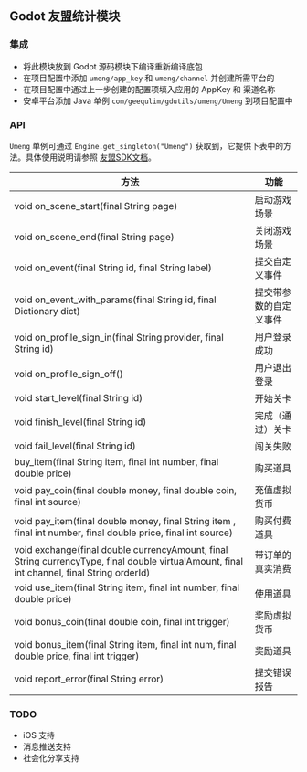 ## Godot 友盟统计模块

### 集成
- 将此模块放到 Godot 源码模块下编译重新编译底包
- 在项目配置中添加 `umeng/app_key` 和 `umeng/channel` 并创建所需平台的
- 在项目配置中通过上一步创建的配置项填入应用的 AppKey 和 渠道名称
- 安卓平台添加 Java 单例 `com/geequlim/gdutils/umeng/Umeng` 到项目配置中

### API

`Umeng` 单例可通过 `Engine.get_singleton("Umeng")` 获取到，它提供下表中的方法。具体使用说明请参照 [友盟SDK文档](https://developer.umeng.com/docs)。

| 方法                                                         | 功能                   |
| ------------------------------------------------------------ | ---------------------- |
| void on_scene_start(final String page)                       | 启动游戏场景           |
| void on_scene_end(final String page)                         | 关闭游戏场景           |
| void on_event(final String id, final String label)           | 提交自定义事件         |
| void on_event_with_params(final String id, final Dictionary dict) | 提交带参数的自定义事件 |
| void on_profile_sign_in(final String provider, final String id) | 用户登录成功           |
|void on_profile_sign_off()|用户退出登录|
|void start_level(final String id)|开始关卡|
|void finish_level(final String id)|完成（通过）关卡|
|void fail_level(final String id)|闯关失败|
|buy_item(final String item, final int number, final double price)|购买道具|
|void pay_coin(final double money, final double coin, final int source)|充值虚拟货币|
|void pay_item(final double money, final String item , final int number, final double price, final int source)|购买付费道具|
|void exchange(final double currencyAmount, final String currencyType, final double virtualAmount, final int channel, final String orderId)|带订单的真实消费|
|void use_item(final String item, final int number, final double price)|使用道具|
|void bonus_coin(final double coin, final int trigger)|奖励虚拟货币|
|void bonus_item(final String item, final int num, final double price, final int trigger)|奖励道具|
|void report_error(final String error)|提交错误报告|

### TODO
- iOS 支持
- 消息推送支持
- 社会化分享支持
